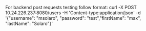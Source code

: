 
For backend post requests testing follow format:
curl -X POST 10.24.226.237:8080/users -H 'Content-type:application/json' -d '{"username": "msolaro", "password": "test","firstName": "max", "lastName": "Solaro"}'

